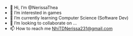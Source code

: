 - 👋 Hi, I’m @NerissaThea
- 👀 I’m interested in games
- 🌱 I’m currently learning Computer Science (Software Dev)
- 💞️ I’m looking to collaborate on ...
- 📫 How to reach me NhiTDNerissa231@gmail.com

<!---
NerissaThea/NerissaThea is a ✨ special ✨ repository because its `README.md` (this file) appears on your GitHub profile.
You can click the Preview link to take a look at your changes.
--->
